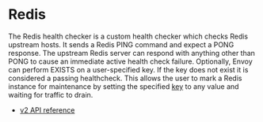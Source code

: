 # Redis

The Redis health checker is a custom health checker which checks Redis upstream hosts. It sends a Redis PING command and expect a PONG response. The upstream Redis server can respond with anything other than PONG to cause an immediate active health check failure. Optionally, Envoy can perform EXISTS on a user-specified key. If the key does not exist it is considered a passing healthcheck. This allows the user to mark a Redis instance for maintenance by setting the specified [key](../../api-v2/config/health_checker/redis/v2/redis.proto.md#envoy-api-field-config-health-checker-redis-v2-redis-key) to any value and waiting for traffic to drain.

- [v2 API reference](../../api-v2/api/v2/core/health_check.proto.md#envoy-api-msg-core-healthcheck-customhealthcheck)